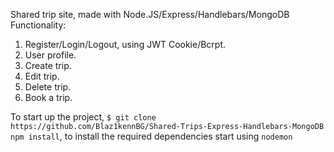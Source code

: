 Shared trip site, made with Node.JS/Express/Handlebars/MongoDB
Functionality:
  1. Register/Login/Logout,  using JWT Cookie/Bcrpt.
  2. User profile.
  3. Create trip.
  4. Edit trip.
  5. Delete trip.
  6. Book a trip. 

To start up the project, 
`$ git clone https://github.com/Blaz1kennBG/Shared-Trips-Express-Handlebars-MongoDB`
`npm install`, to install the required dependencies
start using `nodemon`

